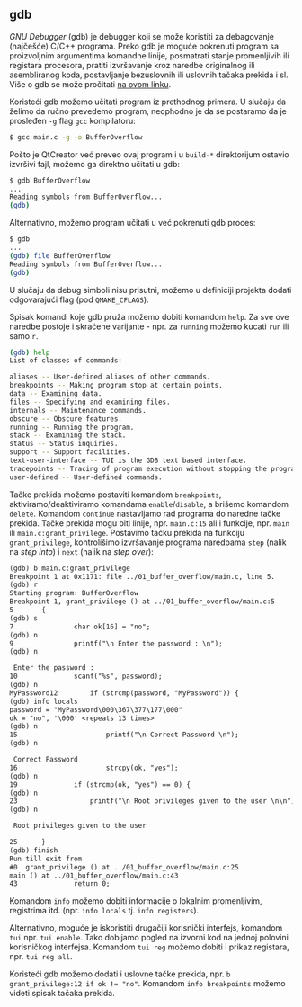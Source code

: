 ## gdb

_GNU Debugger_ (gdb) je debugger koji se može koristiti za debagovanje (najčešće) C/C++ programa. Preko gdb je moguće pokrenuti program sa proizvoljnim argumentima komandne linije, posmatrati stanje promenljivih ili registara procesora, pratiti izvršavanje kroz naredbe originalnog ili asembliranog koda, postavljanje bezuslovnih ili uslovnih tačaka prekida i sl. Više o gdb se može pročitati [na ovom linku](https://www.sourceware.org/gdb/).

Koristeći gdb možemo učitati program iz prethodnog primera. 
U slučaju da želimo da ručno prevedemo program, neophodno je da se postaramo da je prosleđen `-g` flag `gcc` kompilatoru:
```sh
$ gcc main.c -g -o BufferOverflow
```

Pošto je QtCreator već preveo ovaj program i u `build-*` direktorijum ostavio izvršivi fajl, možemo ga direktno učitati u gdb:
```sh
$ gdb BufferOverflow
...
Reading symbols from BufferOverflow...
(gdb) 
```
Alternativno, možemo program učitati u već pokrenuti gdb proces:
```sh
$ gdb
...
(gdb) file BufferOverflow
Reading symbols from BufferOverflow...
(gdb)
```

U slučaju da debug simboli nisu prisutni, možemo u definiciji projekta dodati odgovarajući flag (pod `QMAKE_CFLAGS`).

Spisak komandi koje gdb pruža možemo dobiti komandom `help`. Za sve ove naredbe postoje i skraćene varijante - npr. za `running` možemo kucati `run` ili samo `r`.

```sh
(gdb) help
List of classes of commands:

aliases -- User-defined aliases of other commands.
breakpoints -- Making program stop at certain points.
data -- Examining data.
files -- Specifying and examining files.
internals -- Maintenance commands.
obscure -- Obscure features.
running -- Running the program.
stack -- Examining the stack.
status -- Status inquiries.
support -- Support facilities.
text-user-interface -- TUI is the GDB text based interface.
tracepoints -- Tracing of program execution without stopping the program.
user-defined -- User-defined commands.
```

Tačke prekida možemo postaviti komandom `breakpoints`, aktiviramo/deaktiviramo komandama `enable`/`disable`, a brišemo komandom `delete`. Komandom `continue` nastavljamo rad programa do naredne tačke prekida. Tačke prekida mogu biti linije, npr. `main.c:15` ali i funkcije, npr. `main` ili `main.c:grant_privilege`. Postavimo tačku prekida na funkciju `grant_privilege`, kontrolišimo izvršavanje programa naredbama `step` (nalik na _step into_) i `next` (nalik na _step over_):
```txt
(gdb) b main.c:grant_privilege
Breakpoint 1 at 0x1171: file ../01_buffer_overflow/main.c, line 5.
(gdb) r
Starting program: BufferOverflow
Breakpoint 1, grant_privilege () at ../01_buffer_overflow/main.c:5
5       {
(gdb) s
7               char ok[16] = "no";
(gdb) n
9               printf("\n Enter the password : \n");
(gdb) n

 Enter the password :
10              scanf("%s", password);
(gdb) n
MyPassword12        if (strcmp(password, "MyPassword")) {
(gdb) info locals
password = "MyPassword\000\367\377\177\000"
ok = "no", '\000' <repeats 13 times>
(gdb) n
15                      printf("\n Correct Password \n");
(gdb) n

 Correct Password
16                      strcpy(ok, "yes");
(gdb) n
19              if (strcmp(ok, "yes") == 0) {
(gdb) n
23                  printf("\n Root privileges given to the user \n\n");
(gdb) n

 Root privileges given to the user

25      }
(gdb) finish
Run till exit from 
#0  grant_privilege () at ../01_buffer_overflow/main.c:25
main () at ../01_buffer_overflow/main.c:43
43              return 0;
```

Komandom `info` možemo dobiti informacije o lokalnim promenljivim, registrima itd. (npr. `info locals` tj. `info registers`).

Alternativno, moguće je iskoristiti drugačiji korisnički interfejs, komandom `tui` npr. `tui enable`. Tako dobijamo pogled na izvorni kod na jednoj polovini korisničkog interfejsa. Komandom `tui reg` možemo dobiti i prikaz registara, npr. `tui reg all`.

Koristeći gdb možemo dodati i uslovne tačke prekida, npr. `b grant_privilege:12 if ok != "no"`. Komandom `info breakpoints` možemo videti spisak tačaka prekida.
